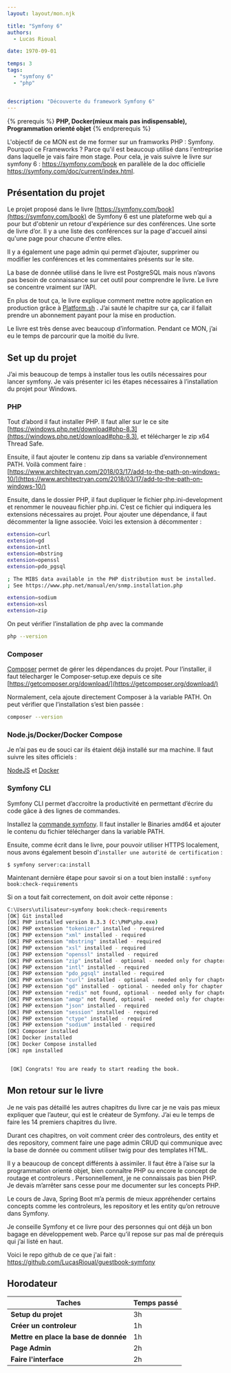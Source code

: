 ```yaml
---
layout: layout/mon.njk

title: "Symfony 6"
authors:
  - Lucas Rioual

date: 1970-09-01

temps: 3
tags:
  - "symfony 6"
  - "php"


description: "Découverte du framework Symfony 6"
---
```






{% prerequis %}
**PHP, Docker(mieux mais pas indispensable), Programmation orienté objet**
{% endprerequis %}

L'objectif de ce MON est de me former sur un framworks PHP : Symfony. Pourquoi ce Frameworks ? Parce qu'il est beaucoup utilisé dans l'entreprise dans laquelle je vais faire mon stage.
Pour cela, je vais suivre le livre sur symfony 6 : https://symfony.com/book en parallèle de la doc officielle https://symfony.com/doc/current/index.html.


## Présentation du projet

Le projet proposé dans le livre [https://symfony.com/book](https://symfony.com/book) de Symfony 6 est une plateforme web qui  a pour but d'obtenir un retour d'expérience sur des conférences. Une sorte de livre d’or. Il y a une liste des conférences sur la page d'accueil ainsi qu'une page pour chacune d'entre elles.

Il y a également une page admin qui permet d’ajouter, supprimer ou modifier les conférences et les commentaires présents sur le site.

La base de donnée utilisé dans le livre est PostgreSQL mais nous n’avons pas besoin de connaissance sur cet outil pour comprendre le livre. Le livre se concentre vraiment sur l’API.

En plus de tout ça, le livre explique comment mettre notre application en production grâce à [Platform.sh](http://Platform.sh) . J’ai sauté le chapitre sur ça, car il fallait prendre un abonnement payant pour la mise en production.

Le livre est très dense avec beaucoup d’information. Pendant ce MON, j’ai eu le temps de parcourir que la moitié du livre.

## Set up du projet

J’ai mis beaucoup de temps à installer tous les outils nécessaires pour lancer symfony. Je vais présenter ici les étapes nécessaires à l’installation du projet pour Windows.

### PHP

Tout d’abord il faut installer PHP. Il faut aller sur le ce site [https://windows.php.net/download#php-8.3](https://windows.php.net/download#php-8.3), et télécharger le zip x64 Thread Safe.

Ensuite, il faut ajouter le contenu zip dans sa variable d’environnement PATH. Voilà comment faire : [https://www.architectryan.com/2018/03/17/add-to-the-path-on-windows-10/](https://www.architectryan.com/2018/03/17/add-to-the-path-on-windows-10/)

Ensuite, dans le dossier PHP, il faut dupliquer le fichier php.ini-development et renommer le nouveau fichier php.ini. C’est ce fichier qui indiquera les extensions nécessaires au projet. Pour ajouter une dépendance, il faut décommenter la ligne associée.
Voici les extension à décommenter :



```bash
extension=curl
extension=gd
extension=intl
extension=mbstring
extension=openssl
extension=pdo_pgsql

; The MIBS data available in the PHP distribution must be installed.
; See https://www.php.net/manual/en/snmp.installation.php

extension=sodium
extension=xsl
extension=zip
```

On peut vérifier l’installation de php avec la commande

```bash
php --version
```

### **Composer**

[Composer](https://getcomposer.org/) permet de gérer les dépendances du projet. Pour l’installer, il faut télecharger le Composer-setup.exe depuis ce site [https://getcomposer.org/download/](https://getcomposer.org/download/)

Normalement, cela ajoute directement Composer à la variable PATH.
On peut vérifier que l’installation s’est bien passée :

```bash
composer --version
```

### Node.js/Docker/Docker Compose

Je n’ai pas eu de souci car ils étaient déjà installé sur ma machine. Il faut suivre les sites officiels :

[NodeJS](https://nodejs.org/) et [Docker](https://docs.docker.com/install/)

### Symfony CLI

Symfony CLI permet d’accroitre la productivité en permettant d’écrire du code gâce à des lignes de commandes.

Installez la [commande symfony](https://symfony.com/download). Il faut installer le Binaries amd64 et ajouter le contenu du fichier télécharger dans la variable PATH.

Ensuite, comme écrit dans le livre, pour pouvoir utiliser HTTPS localement, nous avons également besoin d'`installer une autorité de certification` :

`$ symfony server:ca:install`

Maintenant dernière étape pour savoir si on a tout bien installé :
`symfony book:check-requirements`

Si on a tout fait correctement, on doit avoir cette réponse :

```bash
C:\Users\utilisateur>symfony book:check-requirements
[OK] Git installed
[OK] PHP installed version 8.3.3 (C:\PHP\php.exe)
[OK] PHP extension "tokenizer" installed - required
[OK] PHP extension "xml" installed - required
[OK] PHP extension "mbstring" installed - required
[OK] PHP extension "xsl" installed - required
[OK] PHP extension "openssl" installed - required
[OK] PHP extension "zip" installed - optional - needed only for chapter 17 (Panther)
[OK] PHP extension "intl" installed - required
[OK] PHP extension "pdo_pgsql" installed - required
[OK] PHP extension "curl" installed - optional - needed only for chapter 17 (Panther)
[OK] PHP extension "gd" installed - optional - needed only for chapter 23 (Imagine)
[OK] PHP extension "redis" not found, optional - needed only for chapter 31
[OK] PHP extension "amqp" not found, optional - needed only for chapter 32
[OK] PHP extension "json" installed - required
[OK] PHP extension "session" installed - required
[OK] PHP extension "ctype" installed - required
[OK] PHP extension "sodium" installed - required
[OK] Composer installed
[OK] Docker installed
[OK] Docker Compose installed
[OK] npm installed


 [OK] Congrats! You are ready to start reading the book.


```

## Mon retour sur le livre

Je ne vais pas détaillé les autres chapitres du livre car je ne vais pas mieux expliquer que l’auteur, qui est le créateur de Symfony.  J’ai eu le temps de faire les 14 premiers chapitres du livre.

Durant ces chapitres, on voit comment créer des controleurs, des entity et des repository, comment faire une page admin CRUD qui communique avec la base de donnée ou comment utiliser twig pour des templates HTML.

Il y a beaucoup de concept différents à assimiler. Il faut être à l’aise sur la programmation orienté objet, bien connaître PHP ou encore le concept de routage et controleurs .
Personnellement, je ne connaissais pas bien PHP. Je devais m’arrêter sans cesse pour me documenter sur les concepts PHP.

Le cours de Java, Spring Boot m’a permis de mieux appréhender certains concepts comme les controleurs, les repository et les entity qu’on retrouve dans Symfony.

Je conseille Symfony et ce livre pour des personnes qui ont déjà un bon bagage en développement web. Parce qu’il repose sur pas mal de prérequis qui j’ai listé en haut.

Voici le repo github de ce que j'ai fait : https://github.com/LucasRioual/guestbook-symfony


## Horodateur

| Taches                                                            | Temps passé |
|----------------------------------------------------------------------------|--------------|
| **Setup du projet**                                              | 3h            |
| **Créer un controleur**                                          | 1h             |
| **Mettre en place la base de donnée**                                                | 1h           |
| **Page Admin**                                                         | 2h           |
| **Faire l'interface**                                                         | 2h           |